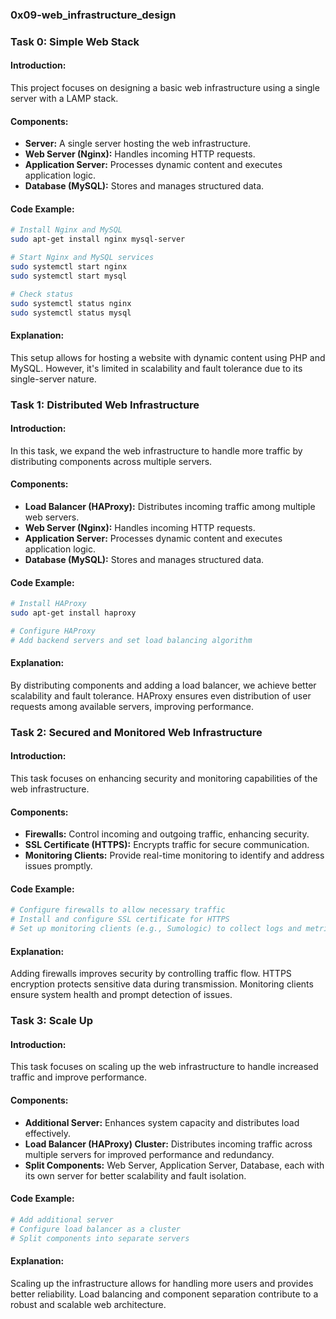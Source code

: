 ### 0x09-web_infrastructure_design

### Task 0: Simple Web Stack

#### Introduction:
This project focuses on designing a basic web infrastructure using a single server with a LAMP stack.

#### Components:
- **Server:** A single server hosting the web infrastructure.
- **Web Server (Nginx):** Handles incoming HTTP requests.
- **Application Server:** Processes dynamic content and executes application logic.
- **Database (MySQL):** Stores and manages structured data.

#### Code Example:
```bash
# Install Nginx and MySQL
sudo apt-get install nginx mysql-server

# Start Nginx and MySQL services
sudo systemctl start nginx
sudo systemctl start mysql

# Check status
sudo systemctl status nginx
sudo systemctl status mysql
```

#### Explanation:
This setup allows for hosting a website with dynamic content using PHP and MySQL. However, it's limited in scalability and fault tolerance due to its single-server nature.

### Task 1: Distributed Web Infrastructure

#### Introduction:
In this task, we expand the web infrastructure to handle more traffic by distributing components across multiple servers.

#### Components:
- **Load Balancer (HAProxy):** Distributes incoming traffic among multiple web servers.
- **Web Server (Nginx):** Handles incoming HTTP requests.
- **Application Server:** Processes dynamic content and executes application logic.
- **Database (MySQL):** Stores and manages structured data.

#### Code Example:
```bash
# Install HAProxy
sudo apt-get install haproxy

# Configure HAProxy
# Add backend servers and set load balancing algorithm
```

#### Explanation:
By distributing components and adding a load balancer, we achieve better scalability and fault tolerance. HAProxy ensures even distribution of user requests among available servers, improving performance.

### Task 2: Secured and Monitored Web Infrastructure

#### Introduction:
This task focuses on enhancing security and monitoring capabilities of the web infrastructure.

#### Components:
- **Firewalls:** Control incoming and outgoing traffic, enhancing security.
- **SSL Certificate (HTTPS):** Encrypts traffic for secure communication.
- **Monitoring Clients:** Provide real-time monitoring to identify and address issues promptly.

#### Code Example:
```bash
# Configure firewalls to allow necessary traffic
# Install and configure SSL certificate for HTTPS
# Set up monitoring clients (e.g., Sumologic) to collect logs and metrics
```

#### Explanation:
Adding firewalls improves security by controlling traffic flow. HTTPS encryption protects sensitive data during transmission. Monitoring clients ensure system health and prompt detection of issues.

### Task 3: Scale Up

#### Introduction:
This task focuses on scaling up the web infrastructure to handle increased traffic and improve performance.

#### Components:
- **Additional Server:** Enhances system capacity and distributes load effectively.
- **Load Balancer (HAProxy) Cluster:** Distributes incoming traffic across multiple servers for improved performance and redundancy.
- **Split Components:** Web Server, Application Server, Database, each with its own server for better scalability and fault isolation.

#### Code Example:
```bash
# Add additional server
# Configure load balancer as a cluster
# Split components into separate servers
```

#### Explanation:
Scaling up the infrastructure allows for handling more users and provides better reliability. Load balancing and component separation contribute to a robust and scalable web architecture.

